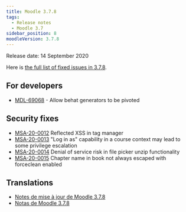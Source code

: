 ```yaml
---
title: Moodle 3.7.8
tags:
  - Release notes
  - Moodle 3.7
sidebar_position: 8
moodleVersion: 3.7.8
---
```


Release date: 14 September 2020

Here is [the full list of fixed issues in 3.7.8](https://tracker.moodle.org/secure/IssueNavigator!executeAdvanced.jspa?jqlQuery=project+%3D+mdl+AND+resolution+%3D+fixed+AND+fixVersion+in+%28%223.7.8%22%29+ORDER+BY+priority+DESC&runQuery=true&clear=true).

## For developers

- [MDL-69068](https://tracker.moodle.org/browse/MDL-69068) - Allow behat generators to be pivoted

## Security fixes

- [MSA-20-0012](https://moodle.org/mod/forum/discuss.php?d=410840) Reflected XSS in tag manager
- [MSA-20-0013](https://moodle.org/mod/forum/discuss.php?d=410841) "Log in as" capability in a course context may lead to some privilege escalation
- [MSA-20-0014](https://moodle.org/mod/forum/discuss.php?d=410842) Denial of service risk in file picker unzip functionality
- [MSA-20-0015](https://moodle.org/mod/forum/discuss.php?d=410843) Chapter name in book not always escaped with forceclean enabled

## Translations

- [Notes de mise à jour de Moodle 3.7.8](https://docs.moodle.org/fr/Notes_de_mise_à_jour_de_Moodle_3.7.8)
- [Notas de Moodle 3.7.8](https://docs.moodle.org/es/Notas_de_Moodle_3.7.8)
